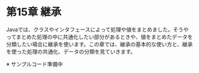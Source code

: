 # 第15章 継承
Javaでは、クラスやインタフェースによって処理や値をまとめました。そうやってまとめた処理の中に共通化したい部分があるときや、値をまとめたデータを分類したい場合に継承を使います。この章では、継承の基本的な使い方と、継承を使った処理の共通化、データの分類を見ていきます。

※ サンプルコード準備中
